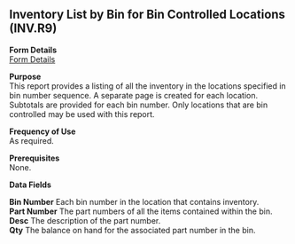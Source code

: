 ##  Inventory List by Bin for Bin Controlled Locations (INV.R9)

<PageHeader />

**Form Details**  
[ Form Details ](INV-R9-1/)   

**Purpose**  
This report provides a listing of all the inventory in the locations specified
in bin number sequence. A separate page is created for each location.
Subtotals are provided for each bin number. Only locations that are bin
controlled may be used with this report.

**Frequency of Use**  
As required.

**Prerequisites**  
None.

**Data Fields**

**Bin Number** Each bin number in the location that contains inventory.  
**Part Number** The part numbers of all the items contained within the bin.  
**Desc** The description of the part number.  
**Qty** The balance on hand for the associated part number in the bin.  
  
<badge text= "Version 8.10.57" vertical="middle" />

<PageFooter />